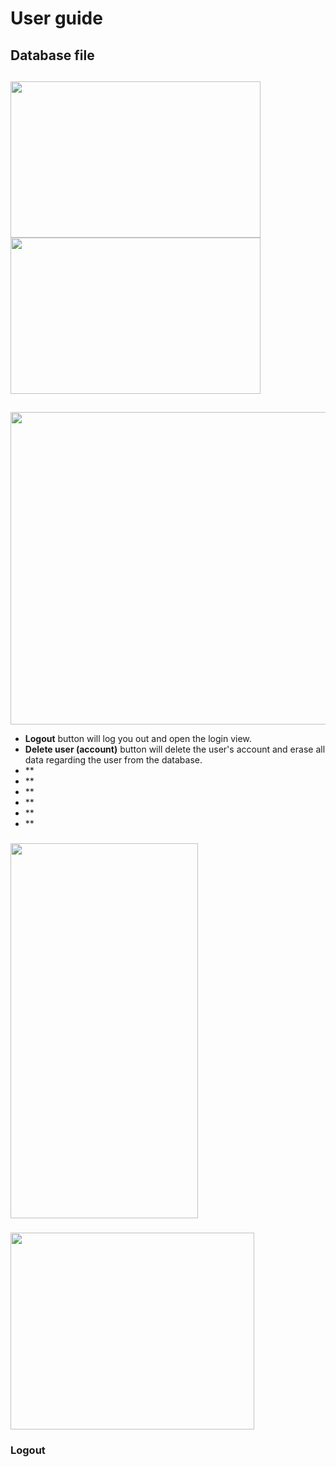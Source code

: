 # User guide

## Database file

## 

<img src=""  width="400" height="250">


<img src="" width="400" height="250">

## 
<img src="" width="700" height="500">


- **Logout** button will log you out and open the login view.
- **Delete user (account)** button will delete the user's account and erase all data regarding the user from the database. 
- **
- **
- **
- **
- **
- **
### 



<img src="" width="300" height="600">

### 


<img src="" width="390" height="315">
	
### Logout	
